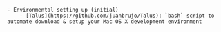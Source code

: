     - Environmental setting up (initial)
    	- [Talus](https://github.com/juanbrujo/Talus): `bash` script to automate download & setup your Mac OS X development environment